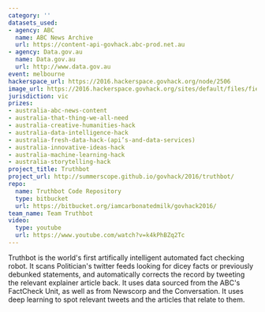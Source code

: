 ```yaml
---
category: ''
datasets_used:
- agency: ABC
  name: ABC News Archive
  url: https://content-api-govhack.abc-prod.net.au
- agency: Data.gov.au
  name: Data.gov.au
  url: http://www.data.gov.au
event: melbourne
hackerspace_url: https://2016.hackerspace.govhack.org/node/2506
image_url: https://2016.hackerspace.govhack.org/sites/default/files/field/image/robot_0.png
jurisdiction: vic
prizes:
- australia-abc-news-content
- australia-that-thing-we-all-need
- australia-creative-humanities-hack
- australia-data-intelligence-hack
- australia-fresh-data-hack-(api’s-and-data-services)
- australia-innovative-ideas-hack
- australia-machine-learning-hack
- australia-storytelling-hack
project_title: Truthbot
project_url: http://summerscope.github.io/govhack/2016/truthbot/
repo:
  name: Truthbot Code Repository
  type: bitbucket
  url: https://bitbucket.org/iamcarbonatedmilk/govhack2016/
team_name: Team Truthbot
video:
  type: youtube
  url: https://www.youtube.com/watch?v=k4kPhBZq2Tc
---
```


Truthbot is the world's first artifically intelligent automated fact checking robot. It scans Politician's twitter feeds looking for dicey facts or previously debunked statements, and automatically corrects the record by tweeting the relevant explainer article back.​​​​​​​
It uses data sourced from the ABC's FactCheck Unit, as well as from Newscorp and the Conversation. It uses deep learning to spot relevant tweets and the articles that relate to them.​​​​​​​